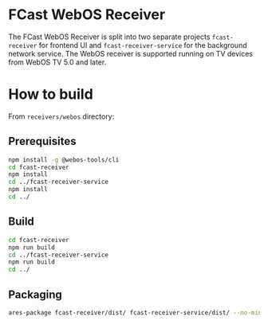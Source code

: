 # FCast WebOS Receiver

The FCast WebOS Receiver is split into two separate projects `fcast-receiver` for frontend UI and `fcast-receiver-service` for the background network service. The WebOS receiver is supported running on TV devices from WebOS TV 5.0 and later.

# How to build

From `receivers/webos` directory:

## Prerequisites
```sh
npm install -g @webos-tools/cli
cd fcast-receiver
npm install
cd ../fcast-receiver-service
npm install
cd ../
```

## Build
```sh
cd fcast-receiver
npm run build
cd ../fcast-receiver-service
npm run build
cd ../
```

## Packaging
```sh
ares-package fcast-receiver/dist/ fcast-receiver-service/dist/ --no-minify
```
